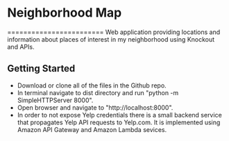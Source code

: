 # Neighborhood Map 
========================
Web application providing locations and information about places of interest in my neighborhood using Knockout and APIs.

## Getting Started

* Download or clone all of the files in the Github repo.
* In terminal navigate to dist directory and run "python -m SimpleHTTPServer 8000".
* Open browser and navigate to "http://localhost:8000".
* In order to not expose Yelp credentials there is a small backend service that propagates Yelp API requests to Yelp.com.
  It is implemented using Amazon API Gateway and Amazon Lambda sevices. 
